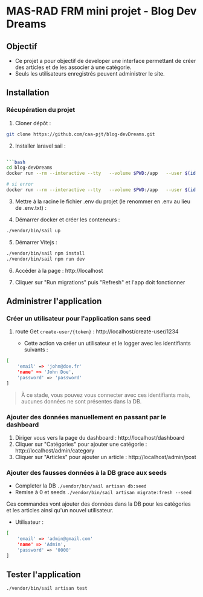 # MAS-RAD FRM mini projet - Blog Dev Dreams

## Objectif

- Ce projet a pour objectif de developer une interface permettant de créer des
  articles et de les associer à une catégorie.
- Seuls les utilisateurs enregistrés peuvent administrer le site.

## Installation

### Récupération du projet

1. Cloner dépôt :

```bash
git clone https://github.com/caa-pjt/blog-devDreams.git
```

2. Installer laravel sail :

```bash

```bash
cd blog-devDreams
docker run --rm --interactive --tty   --volume $PWD:/app   --user $(id -u):$(id -g)   composer install

# si error
docker run --rm --interactive --tty   --volume $PWD:/app   --user $(id -u):$(id -g)   composer install --ignore-platform-req=ext-bcmath
```

3. Mettre à la racine le fichier .env du projet (le renommer en .env au lieu de .env.txt) :

4. Démarrer docker et créer les conteneurs :

```bash
./vendor/bin/sail up
```

5. Démarrer Vitejs :

```bash
./vendor/bin/sail npm install
./vendor/bin/sail npm run dev
```

6. Accéder à la page : http://localhost

7. Cliquer sur "Run migrations" puis "Refresh" et l'app doit fonctionner

## Administrer l'application

### Créer un utilisateur pour l'application sans seed

1. route Get `create-user/{token}` : http://localhost/create-user/1234

    - Cette action va créer un utilisateur et le logger avec les identifiants suivants :

```bash
[
    'email' => 'john@doe.fr'
    'name' => 'John Doe',
    'password' => 'password'
]
```

> À ce stade, vous pouvez vous connecter avec ces identifiants mais, aucunes données ne sont présentes dans la DB.

### Ajouter des données manuellement en passant par le dashboard

1. Diriger vous vers la page du dashboard : http://localhost/dashboard
2. Cliquer sur "Catégories" pour ajouter une catégorie : http://localhost/admin/category
3. Cliquer sur "Articles" pour ajouter un article : http://localhost/admin/post

### Ajouter des fausses données à la DB grace aux seeds

- Completer la DB `./vendor/bin/sail artisan db:seed`
- Remise à 0 et seeds `./vendor/bin/sail artisan migrate:fresh --seed`

Ces commandes vont ajouter des données dans la DB pour les catégories et les articles ainsi qu'un nouvel utilisateur.

- Utilisateur :

```bash
[
    'email' => 'admin@gmail.com'
    'name' => 'Admin',
    'password' => '0000'
]
```

## Tester l'application

```bash
./vendor/bin/sail artisan test
```
